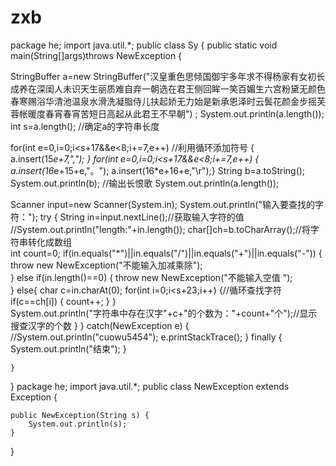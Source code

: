 # zxb
package he;
import java.util.*;
public class Sy {
	public static void main(String[]args)throws NewException {
	

StringBuffer a=new StringBuffer("汉皇重色思倾国御宇多年求不得杨家有女初长成养在深闺人未识天生丽质难自弃一朝选在君王侧回眸一笑百媚生六宫粉黛无颜色春寒赐浴华清池温泉水滑洗凝脂侍儿扶起娇无力始是新承恩泽时云鬓花颜金步摇芙蓉帐暖度春宵春宵苦短日高起从此君王不早朝")	;
System.out.println(a.length());
	int s=a.length();     //确定a的字符串长度

	
for(int e=0,i=0;i<s+17&&e<8;i+=7,e++)             //利用循环添加符号
{	
	a.insert(15*e+7,",");
	}
for(int e=0,i=0;i<s+17&&e<8;i+=7,e++) 
{
	a.insert(16*e+15+e,"。");
	a.insert(16*e+16+e,"\r");}
String b=a.toString();
System.out.println(b);       //输出长恨歌
System.out.println(a.length());

Scanner input=new Scanner(System.in);
System.out.println("输入要查找的字符：");
try {
		String in=input.nextLine();//获取输入字符的值
		//System.out.println("length:"+in.length());
		char[]ch=b.toCharArray();//将字符串转化成数组	
		int count=0;
		if(in.equals("*")||in.equals("/")||in.equals("+")||in.equals("-")) {
			throw new NewException("不能输入加减乘除");		
			}
		else if(in.length()==0) {
			throw new NewException("不能输入空值 ");	
		}
		else{
		char c=in.charAt(0);
			for(int i=0;i<s+23;i++) {//循环查找字符
				if(c==ch[i])
				{
					count++;
				}
			}		
		System.out.println("字符串中存在汉字"+c+"的个数为："+count+"个");//显示搜查汉字的个数
		}
		}
catch(NewException e) {
			//System.out.println("cuowu5454");
			e.printStackTrace();
		}
		finally {
	System.out.println("结束");
			}
		
	}


}
package he;
import java.util.*;
public class NewException extends Exception {
	
	public NewException(String s) {
		System.out.println(s);
	}

}
